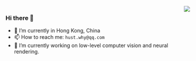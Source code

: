 <a href="#">
<img align="right" src="https://github-readme-stats.vercel.app/api?username=codecat0&show_icons=true&theme=shades-of-purple" /> 
</a>
                                                                                                                 
### Hi there 👋

- 🔭 I’m currently in Hong Kong, China
- 📫 How to reach me: `hust.why@qq.com`
- 🌱 I’m currently working on low-level computer vision and neural rendering.

<!--
**codecat0/codecat0** is a ✨ _special_ ✨ repository because its `README.md` (this file) appears on your GitHub profile.

Here are some ideas to get you started:

- 🔭 I’m currently working on ...
- 🌱 I’m currently learning ...
- 👯 I’m looking to collaborate on ...
- 🤔 I’m looking for help with ...
- 💬 Ask me about ...
- 📫 How to reach me: ...
- 😄 Pronouns: ...
- ⚡ Fun fact: ...
-->
